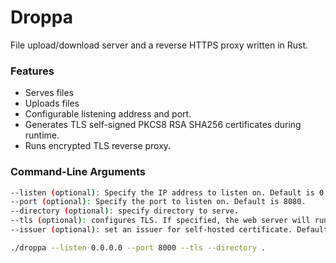 # Droppa
File upload/download server and a reverse HTTPS proxy written in Rust.

### Features
- Serves files
- Uploads files
- Configurable listening address and port.
- Generates TLS self-signed PKCS8 RSA SHA256 certificates during runtime.
- Runs encrypted TLS reverse proxy.

### Command-Line Arguments
```bash
--listen (optional): Specify the IP address to listen on. Default is 0.0.0.0.
--port (optional): Specify the port to listen on. Default is 8080.
--directory (optional): specify directory to serve.
--tls (optional): configures TLS. If specified, the web server will run on 127.0.0.1:<port>, and the TLS proxy will run on <listen>:<port>.
--issuer (optional): set an issuer for self-hosted certificate. Default is getrekt.com

./droppa --listen 0.0.0.0 --port 8000 --tls --directory .
```
